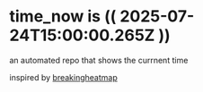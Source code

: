 # time_now is (( 2025-07-24T15:00:00.265Z ))

an automated repo that shows the currnent time

inspired by [breakingheatmap](https://github.com/breakingheatmap/breakingheatmap)